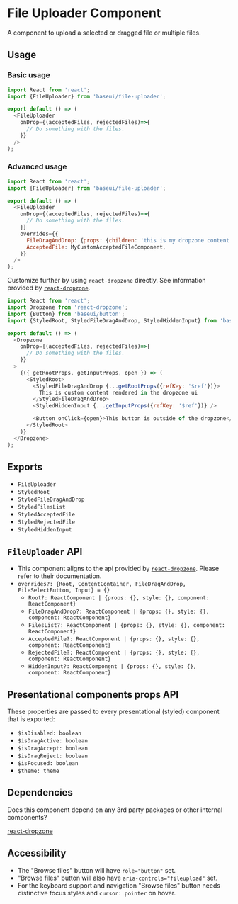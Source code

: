 # File Uploader Component

A component to upload a selected or dragged file or multiple files.

## Usage

### Basic usage

```javascript
import React from 'react';
import {FileUploader} from 'baseui/file-uploader';

export default () => (
  <FileUploader
    onDrop={(acceptedFiles, rejectedFiles)=>{
      // Do something with the files.
    }}
  />
);
```

### Advanced usage

```javascript
import React from 'react';
import {FileUploader} from 'baseui/file-uploader';

export default () => (
  <FileUploader
    onDrop={(acceptedFiles, rejectedFiles)=>{
      // Do something with the files.
    }}
    overrides={{
      FileDragAndDrop: {props: {children: 'this is my dropzone content'}},
      AcceptedFile: MyCustomAcceptedFileComponent,
    }}
  />
);
```

Customize further by using `react-dropzone` directly. See information provided by
[`react-dropzone`](https://react-dropzone.netlify.com/).

```javascript
import React from 'react';
import Dropzone from 'react-dropzone';
import {Button} from 'baseui/button';
import {StyledRoot, StyledFileDragAndDrop, StyledHiddenInput} from 'baseui/file-uploader';

export default () => (
  <Dropzone
    onDrop={(acceptedFiles, rejectedFiles)=>{
      // Do something with the files.
    }}
  >
    {({ getRootProps, getInputProps, open }) => (
      <StyledRoot>
        <StyledFileDragAndDrop {...getRootProps({refKey: '$ref'})}>
          This is custom content rendered in the dropzone ui
        </StyledFileDragAndDrop>
        <StyledHiddenInput {...getInputProps({refKey: '$ref'})} />

        <Button onClick={open}>This button is outside of the dropzone</Button>
      </StyledRoot>
    )}
  </Dropzone>
);
```

## Exports

* `FileUploader`
* `StyledRoot`
* `StyledFileDragAndDrop`
* `StyledFilesList`
* `StyledAcceptedFile`
* `StyledRejectedFile`
* `StyledHiddenInput`

## `FileUploader` API
* This component aligns to the api provided by [`react-dropzone`](https://react-dropzone.netlify.com/). Please
  refer to their documentation.
* `overrides?: {Root, ContentContainer, FileDragAndDrop, FileSelectButton, Input} = {}`
  * `Root?: ReactComponent | {props: {}, style: {}, component: ReactComponent}`
  * `FileDragAndDrop?: ReactComponent | {props: {}, style: {}, component: ReactComponent}`
  * `FilesList?: ReactComponent | {props: {}, style: {}, component: ReactComponent}`
  * `AcceptedFile?: ReactComponent | {props: {}, style: {}, component: ReactComponent}`
  * `RejectedFile?: ReactComponent | {props: {}, style: {}, component: ReactComponent}`
  * `HiddenInput?: ReactComponent | {props: {}, style: {}, component: ReactComponent}`

## Presentational components props API

These properties are passed to every presentational (styled) component that is exported:

* `$isDisabled: boolean`
* `$isDragActive: boolean`
* `$isDragAccept: boolean`
* `$isDragReject: boolean`
* `$isFocused: boolean`
* `$theme: theme`

## Dependencies

Does this component depend on any 3rd party packages or other internal components?

[react-dropzone](https://react-dropzone.netlify.com/)

## Accessibility

* The "Browse files" button will have `role="button"` set.
* "Browse files" button will also have `aria-controls="fileupload"` set.
* For the keyboard support and navigation "Browse files" button needs distinctive focus styles and `cursor: pointer` on hover.
